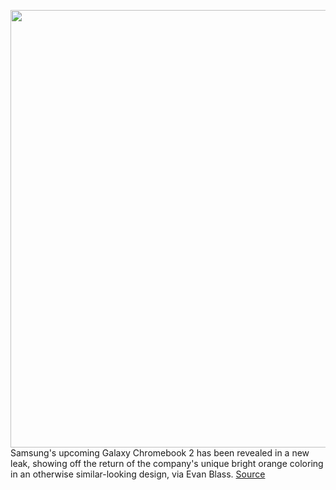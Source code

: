 <img src='https://cdn.vox-cdn.com/thumbor/j-V9c-T2JZUJkPwhI5FuM32GxeI=/0x0:2500x1216/1200x800/filters:focal(1050x408:1450x808)/cdn.vox-cdn.com/uploads/chorus_image/image/68562780/17a1cca82fdaa085e6a7da0895a7b6855c33cd7b5943c466b0f539c1b260d8b4.0.jpeg' width='700px' /><br/>
Samsung's upcoming Galaxy Chromebook 2 has been revealed in a new leak, showing off the return of the company's unique bright orange coloring in an otherwise similar-looking design, via Evan Blass.
<a href='https://www.theverge.com/2020/12/21/22194081/samsung-leaked-galaxy-chromebook-2-orange-color-ces-2021'> Source <a/>